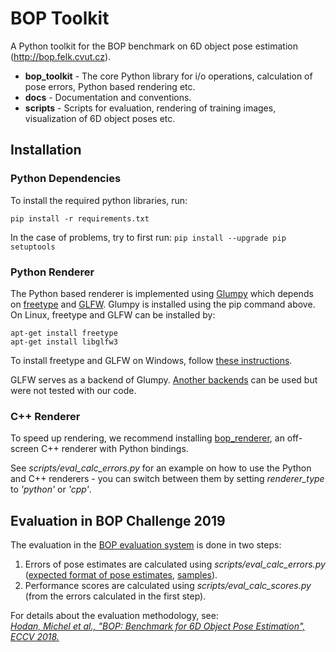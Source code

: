 # BOP Toolkit

A Python toolkit for the BOP benchmark on 6D object pose estimation
(http://bop.felk.cvut.cz).

- **bop_toolkit** - The core Python library for i/o operations, calculation of
  pose errors, Python based rendering etc.
- **docs** - Documentation and conventions.
- **scripts** - Scripts for evaluation, rendering of training images,
  visualization of 6D object poses etc.

## Installation

### Python Dependencies

To install the required python libraries, run:
```
pip install -r requirements.txt
```

In the case of problems, try to first run: ```pip install --upgrade pip setuptools```

### Python Renderer

The Python based renderer is implemented using
[Glumpy](https://glumpy.github.io/) which depends on
[freetype](https://www.freetype.org/) and [GLFW](https://www.glfw.org/).
Glumpy is installed using the pip command above. On Linux, freetype and GLFW can
be installed by:

```
apt-get install freetype
apt-get install libglfw3
```

To install freetype and GLFW on Windows, follow [these instructions](https://glumpy.readthedocs.io/en/latest/installation.html#step-by-step-install-for-x64-bit-windows-7-8-and-10).

GLFW serves as a backend of Glumpy. [Another backends](https://glumpy.readthedocs.io/en/latest/api/app-backends.html)
can be used but were not tested with our code.

### C++ Renderer

To speed up rendering, we recommend installing [bop_renderer](https://github.com/thodan/bop_renderer),
an off-screen C++ renderer with Python bindings.

See *scripts/eval_calc_errors.py* for an example on how to use the Python and
C++ renderers - you can switch between them by setting *renderer_type* to
*'python'* or *'cpp'*.

## Evaluation in BOP Challenge 2019

The evaluation in the [BOP evaluation system](http://bop.felk.cvut.cz) is done
in two steps:

1. Errors of pose estimates are calculated using
*scripts/eval_calc_errors.py*
([expected format of pose estimates](https://github.com/thodan/bop_toolkit/blob/master/docs/bop_challenge_2019_results_format.md),
[samples](http://ptak.felk.cvut.cz/6DB/public/bop_sample_results)).
2. Performance scores are calculated using *scripts/eval_calc_scores.py* (from
the errors calculated in the first step).

For details about the evaluation methodology, see:  
[*Hodan, Michel et al., "BOP: Benchmark for 6D Object Pose Estimation", ECCV 2018.*](http://cmp.felk.cvut.cz/~hodanto2/data/hodan2018bop.pdf)
